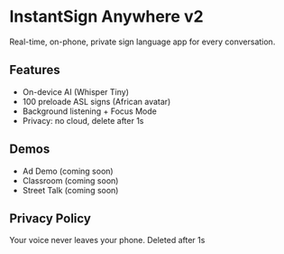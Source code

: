 # InstantSign Anywhere v2
Real-time, on-phone, private sign language app for every conversation.
## Features
- On-device AI (Whisper Tiny)
- 100 preloade ASL signs (African avatar)
- Background listening + Focus Mode
- Privacy: no cloud, delete after 1s

## Demos
- Ad Demo (coming soon)
- Classroom (coming soon)
- Street Talk (coming soon)

## Privacy Policy
Your voice never leaves your phone. Deleted after 1s
